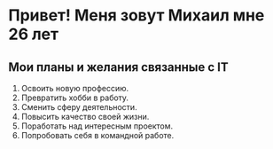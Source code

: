 # Привет! Меня зовут Михаил мне 26 лет

## Мои планы и желания связанные с IT
1. Освоить новую профессию.
1. Превратить хобби в работу.
1. Сменить сферу деятельности.
1. Повысить качество своей жизни.
1. Поработать над интересным проектом.
1. Попробовать себя в командной работе.